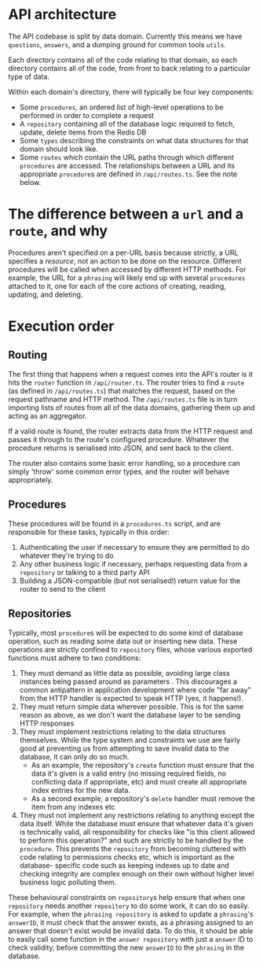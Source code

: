 # API architecture

The API codebase is split by data domain. Currently this means we have
`questions`, `answers`, and a dumping ground for common tools `utils`.

Each directory contains all of the code relating to that domain, so each
directory contains all of the code, from front to back relating to a particular
type of data.

Within each domain's directory, there will typically be four key components:

- Some `procedures`, an ordered list of high-level operations to be performed in
  order to complete a request
- A `repository` containing all of the database logic required to fetch, update,
  delete items from the Redis DB
- Some `types` describing the constraints on what data structures for that
  domain should look like.
- Some `routes` which contain the URL paths through which different `procedures`
  are accessed. The relationships between a URL and its appropriate `procedure`s
  are defined in `/api/routes.ts`. See the note below.

# The difference between a `url` and a `route`, and why

Procedures aren't specified on a per-URL basis because strictly, a URL specifies
a _resource_, not an action to be done on the resource. Different procedures
will be called when accessed by different HTTP methods. For example, the URL for
a `phrasing` will likely end up with several `procedures` attached to it, one
for each of the core actions of creating, reading, updating, and deleting.

# Execution order

## Routing

The first thing that happens when a request comes into the API's router is it
hits the `router` function in `/api/router.ts`. The router tries to find a
`route` (as defined in `/api/routes.ts`) that matches the request, based on the
request pathname and HTTP method. The `/api/routes.ts` file is in turn importing
lists of routes from all of the data domains, gathering them up and acting as an
aggregator.

If a valid route is found, the router extracts data from the HTTP request and
passes it through to the route's configured procedure. Whatever the procedure
returns is serialised into JSON, and sent back to the client.

The router also contains some basic error handling, so a procedure can simply
'throw' some common error types, and the router will behave appropriately.

## Procedures

These procedures will be found in a `procedures.ts` script, and are responsible
for these tasks, typically in this order:

1. Authenticating the user if necessary to ensure they are permitted to do
   whatever they're trying to do
2. Any other business logic if necessary, perhaps requesting data from a
   `repository` or talking to a third party API
3. Building a JSON-compatible (but not serialised!) return value for the router
   to send to the client

## Repositories

Typically, most `procedure`s will be expected to do some kind of database
operation, such as reading some data out or inserting new data. These operations
are strictly confined to `repository` files, whose various exported functions
must adhere to two conditions:

1. They must demand as little data as possible, avoiding large class instances
   being passed around as parameters . This discourages a common antipattern in
   application development where code "far away" from the HTTP handler is
   expected to speak HTTP (yes, it happens!).
2. They must return simple data wherever possible. This is for the same reason
   as above, as we don't want the database layer to be sending HTTP responses
3. They must implement restrictions relating to the data structures themselves.
   While the type system and constraints we use are fairly good at preventing us
   from attempting to save invalid data to the database, it can only do so much.
   - As an example, the repository's `create` function must ensure that the data
     it's given is a valid entry (no missing required fields, no conflicting
     data if appropriate, etc) and must create all appropriate index entries for
     the new data.
   - As a second example, a repository's `delete` handler must remove the item
     from any indexes etc
4. They must not implement any restrictions relating to anything except the data
   itself. While the database must ensure that whatever data it's given is
   technically valid, all responsibility for checks like "is this client allowed
   to perform this operation?" and such are strictly to be handled by the
   `procedure`. This prevents the `repository` from becoming cluttered with code
   relating to permissions checks etc, which is important as the database-
   specific code such as keeping indexes up to date and checking integrity are
   complex enough on their own without higher level business logic polluting
   them.

These behavioural constraints on `repository`s help ensure that when one
`repository` needs another `repository` to do some work, it can do so easily.
For example, when the `phrasing repository` is asked to update a `phrasing`'s
`answerID`, it must check that the answer exists, as a phrasing assigned to an
answer that doesn't exist would be invalid data. To do this, it should be able
to easily call some function in the `answer repository` with just a `answer` ID
to check validity, before committing the new `answerID` to the `phrasing` in the
database.

